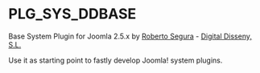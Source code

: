 PLG_SYS_DDBASE
==============  

Base System Plugin for Joomla 2.5.x by [Roberto Segura](http://www.twitter.com/phproberto) - [Digital Disseny, S.L.](http://www.digitaldisseny.com)

Use it as starting point to fastly develop Joomla! system plugins.
